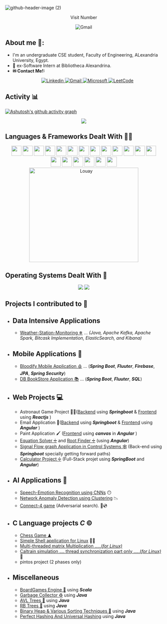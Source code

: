 ![github-header-image (2)](https://github.com/LouayMagdy/LouayMagdy/assets/95547833/b21076b0-6339-4c8f-a4de-477807538ab4) </br>
<p align="center"> Visit Number </p>
<p align="center"> 
 <img alt="Gmail" src="https://profile-counter.glitch.me/{LouayMagdy}/count.svg"/>
</p>
 
## About me 👋:
- I'm an undergraduate CSE student, Faculty of Engineering, ALexandria University, Egypt.
- 💼 ex-Software Intern at Bibliotheca Alexandrina.
- **✉ Contact Me!:** 
  <p align="center"> 
   <a href="https://www.linkedin.com/in/louay-magdy-b0a723201/">
     <img
       alt="Linkedin"
       src="https://img.shields.io/badge/linkedin-0077B5?logo=linkedin&logoColor=white&style=for-the-badge"
     />
   </a> 
   <a href= "https://mail.google.com/mail/u/0/?hl=ar#inbox?compose=CllgCJqVPGGkxgBtBMqZlJLXFRSVlqTQmLXhvqtkRpFLWxQpqpRNjWDSZsVjbqSgKTZmJbVgjJV">
     <img
       alt="Gmail"
       src="https://img.shields.io/badge/gmail-FFFFFF?logo=gmail&logoColor=red&style=for-the-badge"
     />
   </a>
   <a href="https://mail.google.com/mail/u/0/#inbox?compose=VpCqJXKBhfNkWwZfrghGdmNDJCLGmfwbbGhzdfSxzgztHhMNVljnsPfcLdbGSRLkPtPbFQq">
     <img
       alt="Microsoft"
       src="https://img.shields.io/badge/microsoft-FFFFFF?logo=microsoft&logoColor=black&style=for-the-badge"
     />
   </a> 
   <a href="https://leetcode.com/LouayMagdy/">
    <img alt=" LeetCode " src="https://img.shields.io/badge/-LeetCode-FFA116?style=for-the-badge&logo=LeetCode&logoColor=black" />
   </a>
  </p>

## Activity 📊
[![Ashutosh's github activity graph](https://github-readme-activity-graph.vercel.app/graph?username=LouayMagdy&bg_color=0d0c0d&color=bab5b6&line=f5f6fa&point=a19b9b&area=true&hide_border=true)](https://github.com/ashutosh00710/github-readme-activity-graph)
<p align="center"><img src="https://github-readme-stats.vercel.app/api?username=LouayMagdy&show_icons=true&theme=transparent&show=reviews,discussions_started,discussions_answered,prs_merged,prs_merged_percentage"/></p>

## Languages & Frameworks Dealt With 👨‍💻
<p align="center">
<a><img width ='32px' src ='https://raw.githubusercontent.com/rahulbanerjee26/githubAboutMeGenerator/main/icons/java.svg'></a>
<a><img width ='32px' src ='https://raw.githubusercontent.com/rahulbanerjee26/githubAboutMeGenerator/main/icons/python.svg'></a>
<a> <img width ='32px' src ='https://raw.githubusercontent.com/rahulbanerjee26/githubAboutMeGenerator/main/icons/javascript.svg'></a>
<a> <img width ='32px' src ='https://raw.githubusercontent.com/rahulbanerjee26/githubAboutMeGenerator/main/icons/c.svg'> </a>
<a> <img width ='32px' src ='https://raw.githubusercontent.com/rahulbanerjee26/githubAboutMeGenerator/main/icons/cpp.svg'> </a>
<a><img width ='32px' src ='https://raw.githubusercontent.com/rahulbanerjee26/githubAboutMeGenerator/main/icons/scala.svg'></a>
<a><img width='32px' src='https://github.com/rahulbanerjee26/githubProfileReadmeGenerator/blob/main/icons/mysql.svg'></a>
<a><img width='32px' src='https://github.com/rahulbanerjee26/githubProfileReadmeGenerator/blob/main/icons/mariadb.svg'></a>
<a><img width='32px' src='https://github.com/rahulbanerjee26/githubProfileReadmeGenerator/blob/main/icons/docker.svg'></a>
<a><img width='32px' src='https://github.com/rahulbanerjee26/githubProfileReadmeGenerator/blob/main/icons/kubernetes.svg'></a>
<a><img width='32px' src='https://github.com/rahulbanerjee26/githubProfileReadmeGenerator/blob/main/icons/git.svg'></a>   
<a><img width ='32px' src ='https://raw.githubusercontent.com/rahulbanerjee26/githubAboutMeGenerator/main/icons/css.svg'></a>
<a><img width ='32px' src ='https://raw.githubusercontent.com/rahulbanerjee26/githubAboutMeGenerator/main/icons/html.svg'></a> </br>
<a><img width ='32px' src ='https://user-images.githubusercontent.com/25181517/183891303-41f257f8-6b3d-487c-aa56-c497b880d0fb.png'></a>
<a><img width='32px' src='https://github.com/rahulbanerjee26/githubProfileReadmeGenerator/blob/main/icons/kafka.svg'></a>
<a><img width ='32px' src ='https://raw.githubusercontent.com/rahulbanerjee26/githubAboutMeGenerator/main/icons/flutter.svg'></a>
<a><img width ='32px' src ='https://raw.githubusercontent.com/rahulbanerjee26/githubAboutMeGenerator/main/icons/nodejs.svg'></a>
<a><img width ='32px' src ='https://raw.githubusercontent.com/rahulbanerjee26/githubAboutMeGenerator/main/icons/express.svg'></a>
<a href= https://github.com/Aditya664?tab=repositories&q=&type=&language=reactjs&sort= > <img width ='32px' src ='https://raw.githubusercontent.com/rahulbanerjee26/githubAboutMeGenerator/main/icons/reactjs.svg'> </a> </br>

<img src="https://github-readme-stats.vercel.app/api/top-langs/?username=LouayMagdy&langs_count=12&show_icons=true&locale=en&layout=donut&theme=transparent" alt="Louay" height="302px" width="350px"/>


## Operating Systems Dealt With 🐧
<p align="center">
   <a href="#"><img src="https://img.shields.io/badge/Ubuntu-E95420?style=for-the-badge&logo=ubuntu&logoColor=white"></a>
   <a href="#"><img src="https://img.shields.io/badge/Windows-0078D6?style=for-the-badge&logo=windows&logoColor=white"></a>
</p>

## Projects I contributed to 💼
* Data Intensive Applications
  -------------
  - [Weather-Station-Monitoring ❄](https://github.com/LouayMagdy/Weather-Stations-Monitoring) ... _(Java, Apache Kafka, Apache Spark, Bitcask Implementation, ElasticSearch, and Kibana)_
    
* Mobile Applications 📱
  ---------
   - [Bloodify Mobile Application 🩸](https://github.com/LouayMagdy/Bloodify) ... (**_Spring Boot_**, **_Fluuter_**, **_Firebase_**, **_JPA_**, **_Spring Security_**)
   - [DB BookStore Application 📚](https://github.com/LouayMagdy/DB-Project) ... (**_Spring Boot_**, **_Fluuter_**, **_SQL_**)

* Web Projects 💻
   ----------
   - Astronaut Game Project 👨‍🚀([Backend](https://github.com/LouayMagdy/AstronautGameBackend) using _**Springboot**_ & [Frontend](https://github.com/LouayMagdy/Astronaut-Game-frontEnd) using _**Reactjs**_ )
   - Email Application 📧([Backend](https://github.com/LouayMagdy/EmailProject-Backend) using _**Springboot**_ & [Frontend](https://github.com/LouayMagdy/EmailProjectFront) using _**Angular**_ )
   - Paint Application 🖌 ([Frontend](https://github.com/LouayMagdy/PaintFrontEnd) using **_canvas_** in _**Angular**_ )
   - [Equation Solver ➗](https://github.com/LouayMagdy/EquationSolver) and [Root Finder ➗](https://github.com/LouayMagdy/RootFinder) (using  _**Angular**_) 
   - [Signal Flow graph Application in Control Systems 🕸](https://github.com/LouayMagdy/Signal-Flow-Graph) (Back-end using _**Springboot**_ specially getting forward paths)
   - [Calculator Project ➗](https://github.com/LouayMagdy/CalculatorProject) (Full-Stack projet using **_SpringBoot_** and **_Angular_**) 

* AI Applications 🤖
  ---------------
  - [Speech-Emotion Recognition using CNNs](https://github.com/LouayMagdy/Speech-Emotion-Recognition) 😶
  - [Network Anomaly Detection using Clustering](https://github.com/Basel-byte/Network-Anomaly-Detection) 📉
  - [Connect-4 game](https://github.com/LouayMagdy/Connect-4) (Adversarial search). 📀💿

* C Language projects _**C**_ ©
   ----------------
   - [Chess Game ♟](https://github.com/LouayMagdy/Chess-Project)
   - [Simple Shell application for Linux](https://github.com/LouayMagdy/Lab1OS...Simple-Shell) 👨‍💻
   - [Multi-threaded matrix Multiplication .....(_for Linux)_](https://github.com/LouayMagdy/Lab2-OS..ThreadedMatrixMultiplication) 
   - [Caltrain simulation .... thread synchronization part only .....(_for Linux)_](https://github.com/LouayMagdy/LAB-3-OS...Synchronisation-using-pthreads) 🚂
   - pintos project (2 phases only)
      
* Miscellaneous
  -------------------------
  - [BoardGames Engine 🎰](https://github.com/LouayMagdy/BOARD_GAMES__ENGINE) using **_Scala_**
  - [Garbage Collector ♻](https://github.com/LouayMagdy/Garbage-Collector) using **_Java_**
  - [AVL Trees 🌲](https://github.com/LouayMagdy/Lab1-DS...AVL-tree) using **_Java_**
  - [RB Trees 🌲](https://github.com/LouayMagdy/Lab2DS..RBTree) using **_Java_**
  - [Binary Heap & Various Sorting Techniques 🧱](https://github.com/LouayMagdy/Lab3...Bin.Heaps-SortingTechniques) using **_Java_**
  - [Perfect Hashing And Universal Hashing](https://github.com/LouayMagdy/Perfect-And-Universal-Hashing) using **_Java_**
